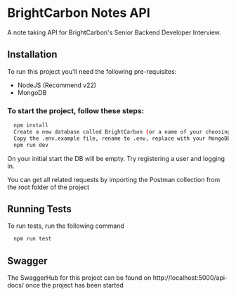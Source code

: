 
# BrightCarbon Notes API

A note taking API for BrightCarbon's Senior Backend Developer Interview. 

## Installation

To run this project you'll need the following pre-requisites:

- NodeJS (Recommend v22)
- MongoDB

### To start the project, follow these steps:
```bash
  npm install
  Create a new database called BrightCarbon (or a name of your choosing) 
  Copy the .env.example file, rename to .env, replace with your MongoDB connection string (or just the DB name)
  npm run dev
```
On your initial start the DB will be empty. Try registering a user and logging in.

You can get all related requests by importing the Postman collection from the root folder of the project
## Running Tests

To run tests, run the following command

```bash
  npm run test
```


## Swagger

The SwaggerHub for this project can be found on http://localhost:5000/api-docs/ once the project has been started